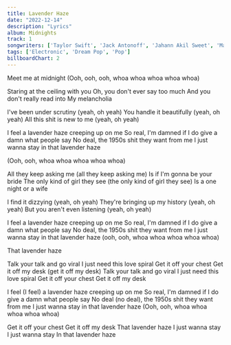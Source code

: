 ```yaml
---
title: Lavender Haze
date: "2022-12-14"
description: "Lyrics"
album: Midnights
track: 1
songwriters: ['Taylor Swift', 'Jack Antonoff', 'Jahann Akil Sweet', 'Mark Spears', 'Samuel Dew', 'Zoe Kravitz' ]
tags: ['Electronic', 'Dream Pop', 'Pop']
billboardChart: 2
---
```

<p className="intro">
Meet me at midnight
(Ooh, ooh, ooh, whoa whoa whoa whoa whoa)
</p>
<p className="verse-one">
Staring at the ceiling with you
Oh, you don't ever say too much
And you don't really read into
My melancholia
</p>
<p className="pre-chorus">
I've been under scrutiny (yeah, oh yeah)
You handle it beautifully (yeah, oh yeah)
All this shit is new to me (yeah, oh yeah)
</p>
<p className="chorus">
I feel a lavender haze creeping up on me
So real, I'm damned if I do give a damn what people say
No deal, the 1950s shit they want from me
I just wanna stay in that lavender haze
</p>
(Ooh, ooh, whoa whoa whoa whoa whoa)
<p className="verse-two">
All they keep asking me (all they keep asking me)
Is if I'm gonna be your bride
The only kind of girl they see (the only kind of girl they see)
Is a one night or a wife
</p>
<p className="pre-chorus">
I find it dizzying (yeah, oh yeah)
They're bringing up my history (yeah, oh yeah)
But you aren't even listening (yeah, oh yeah)
</p>
<p className="chorus">
I feel a lavender haze creeping up on me
So real, I'm damned if I do give a damn what people say
No deal, the 1950s shit they want from me
I just wanna stay in that lavender haze (ooh, ooh, whoa whoa whoa whoa whoa)
</p>
<p className="post-chorus">
That lavender haze
</p>
<p className="bridge">
Talk your talk and go viral
I just need this love spiral
Get it off your chest
Get it off my desk (get it off my desk)
Talk your talk and go viral
I just need this love spiral
Get it off your chest
Get it off my desk
</p>
<p className="chorus">
I feel (I feel) a lavender haze creeping up on me
So real, I'm damned if I do give a damn what people say
No deal (no deal), the 1950s shit they want from me
I just wanna stay in that lavender haze
(Ooh, ooh, whoa whoa whoa whoa whoa)
</p>
<p className="outro">
Get it off your chest
Get it off my desk
That lavender haze
I just wanna stay
I just wanna stay
In that lavender haze
</p>